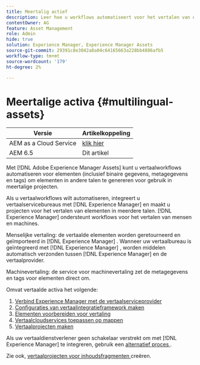 ```yaml
---
title: Meertalig actief
description: Leer hoe u workflows automatiseert voor het vertalen van elementen, waaronder binaire bestanden, metagegevens en tags in meerdere talen.
contentOwner: AG
feature: Asset Management
role: Admin
hide: true
solution: Experience Manager, Experience Manager Assets
source-git-commit: 29391c8e3042a8a04c64165663a228bb4886afb5
workflow-type: tm+mt
source-wordcount: '179'
ht-degree: 2%

---
```


# Meertalige activa {#multilingual-assets}

| Versie | Artikelkoppeling |
| -------- | ---------------------------- |
| AEM as a Cloud Service | [ klik hier ](https://experienceleague.adobe.com/docs/experience-manager-cloud-service/content/assets/admin/translate-assets.html?lang=en) |
| AEM 6.5 | Dit artikel |

Met [!DNL Adobe Experience Manager Assets] kunt u vertaalworkflows automatiseren voor elementen (inclusief binaire gegevens, metagegevens en tags) om elementen in andere talen te genereren voor gebruik in meertalige projecten.

Als u vertaalworkflows wilt automatiseren, integreert u vertaalservicebureaus met [!DNL Experience Manager] en maakt u projecten voor het vertalen van elementen in meerdere talen. [!DNL Experience Manager] ondersteunt workflows voor het vertalen van mensen en machines.

Menselijke vertaling: de vertaalde elementen worden geretourneerd en geïmporteerd in [!DNL Experience Manager] . Wanneer uw vertaalbureau is geïntegreerd met [!DNL Experience Manager] , worden middelen automatisch verzonden tussen [!DNL Experience Manager] en de vertaalprovider.

Machinevertaling: de service voor machinevertaling zet de metagegevens en tags voor elementen direct om.

Omvat vertaalde activa het volgende:

1. [Verbind Experience Manager met de vertaalserviceprovider](/help/sites-administering/tc-tic.md#connecting-to-a-translation-service-provider)
1. [Configuraties van vertaalintegratieframework maken](/help/sites-administering/tc-tic.md)
1. [Elementen voorbereiden voor vertaling](preparing-assets-for-translation.md)
1. [Vertaalcloudservices toepassen op mappen](transition-cloud-services.md)
1. [Vertaalprojecten maken](translation-projects.md)

Als uw vertaaldienstverlener geen schakelaar verstrekt om met [!DNL Experience Manager] te integreren, gebruik een [ alternatief proces ](/help/sites-administering/tc-manage.md#exporting-a-translation-job).

Zie ook, [ vertaalprojecten voor inhoudsfragmenten ](creating-translation-projects-for-content-fragments.md) creëren.
